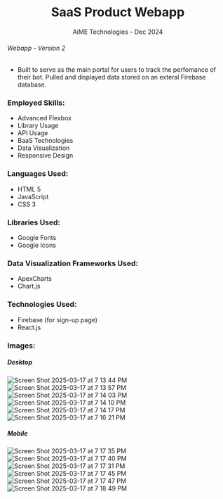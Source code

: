 <h1 align="center">SaaS Product Webapp</h1>
<p align="center">AiME Technologies - Dec 2024</p>
<h6>Webapp - Version 2</h6>

<ul>
        <li>Built to serve as the main portal for users to track the perfomance of their bot. Pulled and displayed data stored on an exteral Firebase database.</li>
</ul>

<h3>Employed Skills:</h3>
<ul>
        <li>Advanced Flexbox</li>
        <li>Library Usage</li>
        <li>API Usage</li>
        <li>BaaS Technologies</li>
        <li>Data Visualization</li>
        <li>Responsive Design</li>
</ul>

<h3>Languages Used:</h3>
<ul>
        <li>HTML 5</li>
        <li>JavaScript</li>
        <li>CSS 3</li>
</ul>

<h3>Libraries Used:</h3>
<ul>
        <li>Google Fonts</li>
        <li>Google Icons</li>
</ul>

<h3>Data Visualization Frameworks Used:</h3>
<ul>
        <li>ApexCharts</li>
        <li>Chart.js</li>
</ul>

<h3>Technologies Used:</h3>
<ul>
        <li>Firebase (for sign-up page)</li>
        <li>React.js</li>
</ul>

<h3>Images:</h3>

<h5>Desktop</h5>

![Screen Shot 2025-03-17 at 7 13 44 PM](https://github.com/user-attachments/assets/7ecbd1df-4401-41d8-9f77-5aeec021e1f2)
![Screen Shot 2025-03-17 at 7 13 57 PM](https://github.com/user-attachments/assets/3b7f51f4-bd96-4ca3-bd48-4ff99ea2a824)
![Screen Shot 2025-03-17 at 7 14 03 PM](https://github.com/user-attachments/assets/5cd725b5-1471-489f-a4dd-86ebebafaf26)
![Screen Shot 2025-03-17 at 7 14 10 PM](https://github.com/user-attachments/assets/a74ba46d-e5ec-449d-bb0f-2ac1b4c791a0)
![Screen Shot 2025-03-17 at 7 14 17 PM](https://github.com/user-attachments/assets/e5352a84-417a-44d1-864d-c3b3a83e4258)
![Screen Shot 2025-03-17 at 7 16 21 PM](https://github.com/user-attachments/assets/8e84aa51-dd54-465a-9ea0-e02a0f88ef27)

<h5>Mobile</h5>

![Screen Shot 2025-03-17 at 7 17 35 PM](https://github.com/user-attachments/assets/1fb290b8-ae3a-4fd8-b60f-57abff7ad547)
![Screen Shot 2025-03-17 at 7 17 40 PM](https://github.com/user-attachments/assets/36890bfb-d98e-414a-a2d7-576e53690d51)
![Screen Shot 2025-03-17 at 7 17 31 PM](https://github.com/user-attachments/assets/dcd04e58-930a-40d6-b6c5-ac39a8fb856f)
![Screen Shot 2025-03-17 at 7 17 45 PM](https://github.com/user-attachments/assets/2b93ba48-7114-4e67-82cd-33bdad20c91c)
![Screen Shot 2025-03-17 at 7 17 47 PM](https://github.com/user-attachments/assets/b48032cc-8903-4b20-b7c3-bbba14f33b03)
![Screen Shot 2025-03-17 at 7 18 49 PM](https://github.com/user-attachments/assets/5d499e87-bf83-4f4b-92f4-af3fdc192e98)

